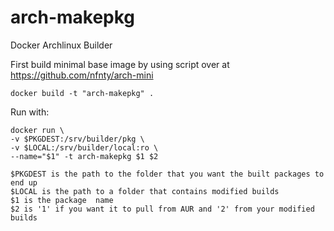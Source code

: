arch-makepkg
============

Docker Archlinux Builder

First build minimal base image by using script over at https://github.com/nfnty/arch-mini

	docker build -t "arch-makepkg" .

Run with:

	docker run \
	-v $PKGDEST:/srv/builder/pkg \
	-v $LOCAL:/srv/builder/local:ro \
	--name="$1" -t arch-makepkg $1 $2

	$PKGDEST is the path to the folder that you want the built packages to end up
	$LOCAL is the path to a folder that contains modified builds
	$1 is the package  name
	$2 is '1' if you want it to pull from AUR and '2' from your modified builds
